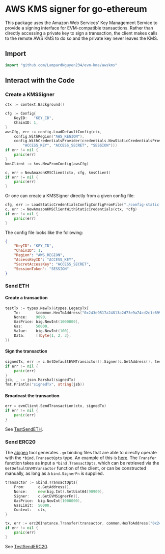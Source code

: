 # AWS KMS signer for go-ethereum
This package uses the Amazon Web Services' Key Management Service to provide a signing interface for EVM-compatible transactions. 
Rather than directly accessing a private key to sign a transaction, the client makes calls to the remote AWS KMS to do so 
and the private key never leaves the KMS.
## Import
```go
import "github.com/LampardNguyen234/evm-kms/awskms"
```

## Interact with the Code

### Create a KMSSigner
```go
ctx := context.Background()

cfg := Config{
    KeyID:   "KEY_ID",
    ChainID: 1,
}
awsCfg, err := config.LoadDefaultConfig(ctx,
    config.WithRegion("AWS_REGION"),
    config.WithCredentialsProvider(credentials.NewStaticCredentialsProvider(
        "ACCESS_KEY", "ACCESS_SECRET", "SESSION")))
if err != nil {
    panic(err)
}
kmsClient := kms.NewFromConfig(awsCfg)

c, err = NewAmazonKMSClient(ctx, cfg, kmsClient)
if err != nil {
    panic(err)
}
```

Or one can create a KMSSigner directly from a given config file:
```go
cfg, err := LoadStaticCredentialsConfigConfigFromFile("./config-static-credentials-example.json")
c, err := NewAmazonKMSClientWithStaticCredentials(ctx, *cfg)
if err != nil {
    panic(err)
}
```
The config file looks like the following:
```json
{
    "KeyID": "KEY_ID",
    "ChainID": 1,
    "Region": "AWS_REGION",
    "AccessKeyID": "ACCESS_KEY",
    "SecretAccessKey": "ACCESS_SECRET",
    "SessionToken": "SESSION"
}
```

### Send ETH
#### Create a transaction
```go
testTx := types.NewTx(&types.LegacyTx{
    To:       &common.HexToAddress("0x243e9517a24813a2d73e9a74cd2c1c699d0ff7a5"),
    Nonce:    9090,
    GasPrice: big.NewInt(1000000),
    Gas:      50000,
    Value:    big.NewInt(100),
    Data:     []byte{1, 2, 3},
})
```

#### Sign the transaction
```go
signedTx, err := c.GetDefaultEVMTransactor().Signer(c.GetAddress(), testTx)
if err != nil {
    panic(err)
}
jsb, _ := json.Marshal(signedTx)
fmt.Println("signedTx", string(jsb))
```

#### Broadcast the transaction
```go
err = evmClient.SendTransaction(ctx, signedTx)
if err != nil {
    panic(err)
}
```

See [TestSendETH](signer_test.go).

### Send ERC20
The [abigen](https://geth.ethereum.org/docs/dapp/native-bindings) tool generates `.go` binding files that are able to directly operate with the `*bind.TransactOpts` type. 
An example of this is [here](../common/erc20/ERC20.go). The `Transfer` function takes as input a `*bind.TransactOpts`, which
can be retrieved via the `GetDefaultEVMTransactor` function of the client, or can be constructed manually, as long as 
a `bind.SignerFn` is supplied.
```go
transactor := &bind.TransactOpts{
    From:      c.GetAddress(),
    Nonce:     new(big.Int).SetUint64(90909),
    Signer:    c.GetEVMSignerFn(),
    GasPrice:  big.NewInt(1000000),
    GasLimit:  50000,
    Context:   ctx,
}

tx, err := erc20Instance.Transfer(transactor, common.HexToAddress("0x243e9517a24813a2d73e9a74cd2c1c699d0ff7a5"), new(big.Int).SetUint64(1000))
if err != nil {
    panic(err)
}
```

See [TestSendERC20](signer_test.go).
